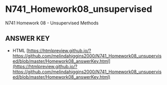 # N741_Homework08_unsupervised

N741 Homework 08 - Unsupervised Methods

## ANSWER KEY

* HTML [https://htmlpreview.github.io/?https://github.com/melindahiggins2000/N741_Homework08_unsupervised/blob/master/Homework08_answerKey.html](https://htmlpreview.github.io/?https://github.com/melindahiggins2000/N741_Homework08_unsupervised/blob/master/Homework08_answerKey.html)
